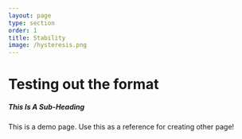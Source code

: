 ```yaml
---
layout: page
type: section
order: 1 
title: Stability
image: /hysteresis.png
---
```


# Testing out the format
##### This Is A Sub-Heading
This is a demo page. Use this as a reference for creating other page!
